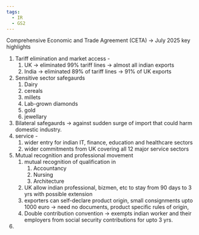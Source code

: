 ```yaml
---
tags:
  - IR
  - GS2
---
```

Comprehensive Economic and Trade Agreement (CETA) -> July 2025
key highlights
1. Tariff elimination and market access - 
	1. UK -> eliminated 99% tariff lines -> almost all indian exports
	2. India -> eliminated 89% of tariff lines -> 91% of UK exports
2. Sensitive sector safegaurds 
	1.  Dairy
	2. cereals
	3. millets
	4. Lab-grown diamonds
	5. gold
	6. jewellary
3. Bilateral safegaurds -> against sudden surge of import that could harm domestic industry.
4. service -
	1. wider entry for indian IT, finance, education and healthcare sectors
	2. wider commitments from UK covering all 12 major service sectors
5. Mutual recognition and professional movement
	1. mutual recognition of qualification in 
		1. Accountancy
		2. Nursing
		3. Architecture
	2. UK allow indian professional, bizmen, etc to stay from 90 days to 3 yrs with possible extension
	3. exporters can self-declare product origin, small consignments upto 1000 euro -> need no documents, product specific rules of origin,
	4. Double contribution convention -> exempts indian worker and their employers from  social security contributions for upto 3 yrs.
6. 